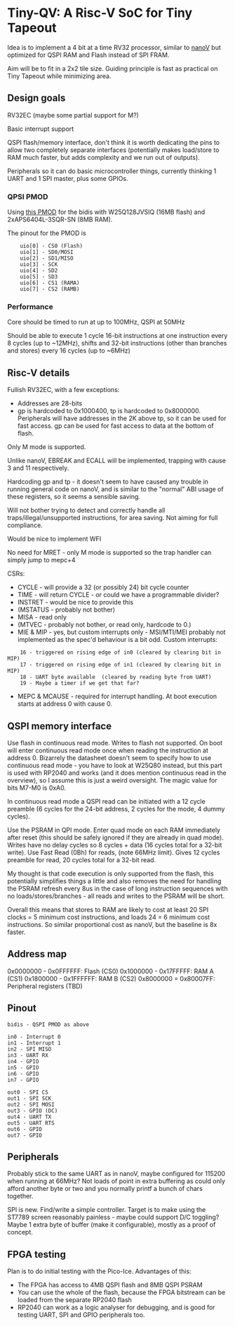 # Tiny-QV: A Risc-V SoC for Tiny Tapeout <!-- omit in toc -->

Idea is to implement a 4 bit at a time RV32 processor, similar to [nanoV](https://github.com/MichaelBell/nanoV) but optimized for QSPI RAM and Flash instead of SPI FRAM.

Aim will be to fit in a 2x2 tile size.  Guiding principle is fast as practical on Tiny Tapeout while minimizing area.

## Design goals

RV32EC (maybe some partial support for M?)

Basic interrupt support

QSPI flash/memory interface, don't think it is worth dedicating the pins to allow two completely separate interfaces (potentially makes load/store to RAM much faster, but adds complexity and we run out of outputs).

Peripherals so it can do basic microcontroller things, currently thinking 1 UART and 1 SPI master, plus some GPIOs.

### QPSI PMOD

Using [this PMOD](https://github.com/mole99/qspi-pmod) for the bidis with W25Q128JVSIQ (16MB flash) and 2xAPS6404L-3SQR-SN (8MB RAM).

The pinout for the PMOD is
```
	uio[0] - CS0 (Flash)
	uio[1] - SD0/MOSI
	uio[2] - SD1/MISO
	uio[3] - SCK
	uio[4] - SD2
	uio[5] - SD3
	uio[6] - CS1 (RAMA)
	uio[7] - CS2 (RAMB)
```

### Performance

Core should be timed to run at up to 100MHz, QSPI at 50MHz

Should be able to execute 1 cycle 16-bit instructions at one instruction every 8 cycles (up to ~12MHz), shifts and 32-bit instructions (other than branches and stores) every 16 cycles (up to ~6MHz)

## Risc-V details

Fullish RV32EC, with a few exceptions:
- Addresses are 28-bits
- gp is hardcoded to 0x1000400, tp is hardcoded to 0x8000000.  Peripherals will have addresses in the 2K above tp, so it can be used for fast access.  gp can be used for fast access to data at the bottom of flash.

Only M mode is supported.

Unlike nanoV, EBREAK and ECALL will be implemented, trapping with cause 3 and 11 respectively.

Hardcoding gp and tp - it doesn't seem to have caused any trouble in running general code on nanoV, and is similar to the "normal" ABI usage of these registers, so it seems a sensible saving.

Will not bother trying to detect and correctly handle all traps/illegal/unsupported instructions, for area saving.  Not aiming for full compliance.

Would be nice to implement WFI

No need for MRET - only M mode is supported so the trap handler can simply jump to mepc+4

CSRs:
- CYCLE - will provide a 32 (or possibly 24) bit cycle counter
- TIME - will return CYCLE - or could we have a programmable divider?
- INSTRET - would be nice to provide this
- (MSTATUS - probably not bother)
- MISA - read only
- (MTVEC - probably not bother, or read only, hardcode to 0.)
- MIE & MIP - yes, but custom interrupts only - MSI/MTI/MEI probably not implemented as the spec'd behaviour is a bit odd.  Custom interrupts:
```
    16 - triggered on rising edge of in0 (cleared by clearing bit in MIP)
	17 - triggered on rising edge of in1 (cleared by clearing bit in MIP)
	18 - UART byte available  (cleared by reading byte from UART)
	19 - Maybe a timer if we get that far?
```

- MEPC & MCAUSE - required for interrupt handling.  At boot execution starts at address 0 with cause 0.

## QSPI memory interface

Use flash in continuous read mode.  Writes to flash not supported.  On boot will enter continuous read mode once when reading the instruction at address 0.  Bizarrely the datasheet doesn't seem to specify how to use continuous read mode - you have to look at W25Q80 instead, but this part is used with RP2040 and works (and it does mention continuous read in the overview), so I assume this is just a weird oversight.  The magic value for bits M7-M0 is 0xA0.

In continuous read mode a QSPI read can be initiated with a 12 cycle preamble (6 cycles for the 24-bit address, 2 cycles for the mode, 4 dummy cycles).

Use the PSRAM in QPI mode.  Enter quad mode on each RAM immediately after reset (this should be safely ignored if they are already in quad mode).
Writes have no delay cycles so 8 cycles + data (16 cycles total for a 32-bit write).
Use Fast Read (0Bh) for reads, (note 66MHz limit).  Gives 12 cycles preamble for read, 20 cycles total for a 32-bit read.

My thought is that code execution is only supported from the flash, this potentially simplifies things a little and also removes the need for handling the PSRAM refresh every 8us in the case of long instruction sequences with no loads/stores/branches - all reads and writes to the PSRAM will be short.

Overall this means that stores to RAM are likely to cost at least 20 SPI clocks = 5 minimum cost instructions, and loads 24 = 6 minimum cost instructions.  So similar proportional cost as nanoV, but the baseline is 8x faster.

## Address map

0x0000000 - 0x0FFFFFF: Flash (CS0)
0x1000000 - 0x17FFFFF: RAM A (CS1)
0x1800000 - 0x1FFFFFF: RAM B (CS2)
0x8000000 = 0x80007FF: Peripheral registers (TBD)

## Pinout

```
bidis - QSPI PMOD as above

in0 - Interrupt 0
in1 - Interrupt 1
in2 - SPI MISO
in3 - UART RX
in4 - GPIO
in5 - GPIO
in6 - GPIO
in7 - GPIO

out0 - SPI CS
out1 - SPI SCK
out2 - SPI MOSI
out3 - GPIO (DC)
out4 - UART TX
out5 - UART RTS
out6 - GPIO
out7 - GPIO
```

## Peripherals

Probably stick to the same UART as in nanoV, maybe configured for 115200 when running at 66MHz?  Not loads of point in extra buffering as could only afford another byte or two and you normally printf a bunch of chars together.

SPI is new.  Find/write a simple controller.  Target is to make using the ST7789 screen reasonably painless - maybe could support D/C toggling?  Maybe 1 extra byte of buffer (make it configurable), mostly as a proof of concept.

## FPGA testing

Plan is to do initial testing with the Pico-Ice.  Advantages of this:
- The FPGA has access to 4MB QSPI flash and 8MB QSPI PSRAM
- You can use the whole of the flash, because the FPGA bitstream can be loaded from the separate RP2040 flash
- RP2040 can work as a logic analyser for debugging, and is good for testing UART, SPI and GPIO peripherals too.
